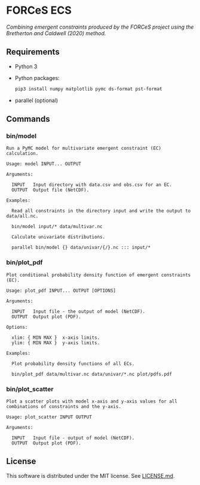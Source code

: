 # FORCeS ECS

*Combining emergent constraints produced by the FORCeS project using the Bretherton and Caldwell (2020) method.*

## Requirements

- Python 3
- Python packages:

    ```sh
    pip3 install numpy matplotlib pymc ds-format pst-format
    ```
- parallel (optional)

## Commands

### bin/model

```
Run a PyMC model for multivariate emergent constraint (EC) calculation.

Usage: model INPUT... OUTPUT

Arguments:

  INPUT   Input directory with data.csv and obs.csv for an EC.
  OUTPUT  Output file (NetCDF).

Examples:

  Read all constraints in the directory input and write the output to data/all.nc.

  bin/model input/* data/multivar.nc

  Calculate univariate distributions.

  parallel bin/model {} data/univar/{/}.nc ::: input/*
```

### bin/plot\_pdf

```
Plot conditional probability density function of emergent constraints (EC).

Usage: plot_pdf INPUT... OUTPUT [OPTIONS]

Arguments:

  INPUT   Input file - the output of model (NetCDF).
  OUTPUT  Output plot (PDF).

Options:

  xlim: { MIN MAX }  x-axis limits.
  ylim: { MIN MAX }  y-axis limits.

Examples:

  Plot probability density functions of all ECs.

  bin/plot_pdf data/multivar.nc data/univar/*.nc plot/pdfs.pdf
```

### bin/plot\_scatter

```
Plot a scatter plots with model x-axis and y-axis values for all combinations of constraints and the y-axis.

Usage: plot_scatter INPUT OUTPUT

Arguments:

  INPUT   Input file - output of model (NetCDF).
  OUTPUT  Output plot (PDF).
```

## License

This software is distributed under the MIT license. See [LICENSE.md](LICENSE.md).
